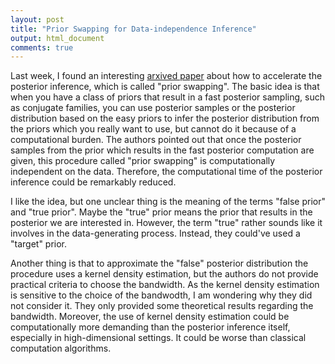```yaml
---
layout: post
title: "Prior Swapping for Data-independence Inference"
output: html_document
comments: true
---
```


  Last week, I found an interesting [arxived paper](https://arxiv.org/abs/1606.00787) about how to accelerate the posterior inference, which is called "prior swapping". The basic idea is that when you have a class of priors that result in a fast posterior sampling, such as  conjugate families, you can use posterior samples or the posterior distribution based on the easy priors to infer the posterior distribution from the priors which you really want to use, but  cannot do it  because of a computational burden. The authors pointed out that once the posterior samples from the prior which results in the fast posterior computation are given, this procedure called "prior swapping" is computationally independent on the data. Therefore, the computational time of the posterior inference could be remarkably reduced.
   
  I like the idea, but one unclear thing is the meaning of the terms "false prior" and "true prior". Maybe the "true" prior means the prior that results in the posterior we are interested in. However, the term "true" rather sounds like it involves in the data-generating process. Instead, they could've used a "target" prior. 
   
 Another thing is that to approximate the "false" posterior distribution the procedure uses a kernel density estimation, but the authors do not provide practical criteria to choose the bandwidth. As the kernel density estimation is sensitive to the choice of the bandwodth, I am wondering why they did not consider it. They only provided some theoretical results regarding the bandwidth. Moreover, the use of kernel density estimation could be computationally more demanding than the posterior inference itself, especially in high-dimensional settings. It could be worse than classical computation algorithms.
   
    
   
   
   
    


